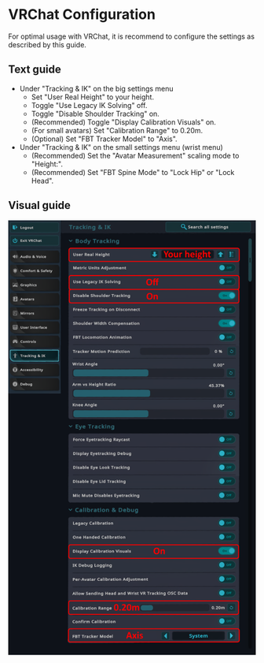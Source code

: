 # VRChat Configuration

For optimal usage with VRChat, it is recommend to configure the settings as described by this guide.

## Text guide

- Under "Tracking & IK" on the big settings menu
  - Set "User Real Height" to your height.
  - Toggle "Use Legacy IK Solving" off.
  - Toggle "Disable Shoulder Tracking" on.
  - (Recommended) Toggle "Display Calibration Visuals" on.
  - (For small avatars) Set "Calibration Range" to 0.20m.
  - (Optional) Set "FBT Tracker Model" to "Axis".
- Under "Tracking & IK" on the small settings menu (wrist menu)
  - (Recommended) Set the "Avatar Measurement" scaling mode to "Height:".
  - (Recommended) Set "FBT Spine Mode" to "Lock Hip" or "Lock Head".

## Visual guide

![VRChat Settings](../assets/img/vrchat_settings.png)
